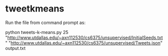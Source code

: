 # tweetkmeans

Run the file from command prompt as:

python tweets-k-means.py 25 "http://www.utdallas.edu/~axn112530/cs6375/unsupervised/InitialSeeds.txt" "http://www.utdallas.edu/~axn112530/cs6375/unsupervised/Tweets.json" output.txt
